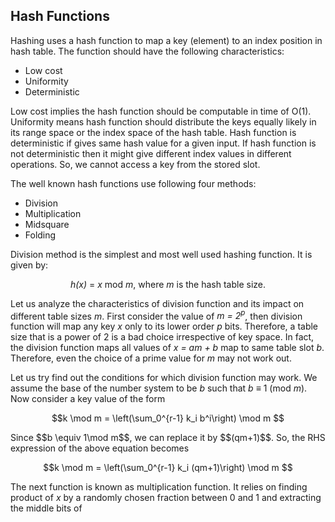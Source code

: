 <script type="text/javascript"
  src="https://cdnjs.cloudflare.com/ajax/libs/mathjax/2.7.0/MathJax.js?config=TeX-AMS_CHTML">
</script>
<script type="text/x-mathjax-config">
  MathJax.Hub.Config({
    tex2jax: {
      inlineMath: [['$','$'], ['\\(','\\)']],
      processEscapes: true},
      jax: ["input/TeX","input/MathML","input/AsciiMath","output/CommonHTML"],
      extensions: ["tex2jax.js","mml2jax.js","asciimath2jax.js","MathMenu.js","MathZoom.js","AssistiveMML.js", "[Contrib]/a11y/accessibility-menu.js"],
      TeX: {
      extensions: ["AMSmath.js","AMSsymbols.js","noErrors.js","noUndefined.js"],
      equationNumbers: {
      autoNumber: "AMS"
      }
    }
  });
</script>

## Hash Functions

Hashing uses a hash function to map a key (element) to an index position in hash table. The function should have the following
characteristics:

- Low cost
- Uniformity
- Deterministic

Low cost implies the hash function should be computable in time of O(1). Uniformity means hash function should distribute the
keys equally likely in its range space or the index space of the hash table. Hash function is deterministic if gives same hash 
value for a given input. If hash function is not deterministic then it might give different index values in different operations.
So, we cannot access a key from the stored slot. 

The well known hash functions use following four methods:

- Division
- Multiplication
- Midsquare
- Folding

Division method is the simplest and most well used hashing function. It is given by:
<p style="text-align:center">
  <i>h(x)</i> = <i>x</i> mod <i>m</i>, where <i>m</i> is the hash table size.
</p>
Let us analyze the characteristics of division function and its impact on different table sizes <i>m</i>.
First consider the value of <i>m = 2<sup>p</sup></i>, then division function will map any key <i>x</i> only
to its lower order <i>p</i> bits. Therefore, a table size that is a power of 2 is a bad choice irrespective of key space. In fact, the 
division function maps all values of <i>x = am + b</i> map to same table slot <i>b</i>. Therefore, even the choice of a prime value
for <i>m</i> may not work out. 

Let us try find out the conditions for which division function may work. We assume the base of the number system to be
<i>b</i> such that <i>b</i> &#8801; 1 (mod <i>m</i>). Now consider a key value of the form
<p style="text-align:center">
  $$k \mod m = \left(\sum_0^{r-1} k_i b^i\right) \mod m $$
</p>
Since $$b \equiv 1\mod m$$, we can replace it by $$(qm+1)$$. So, the RHS expression of the above equation becomes<br>
<p style="text-align:center">
  $$k \mod m = \left(\sum_0^{r-1} k_i (qm+1)\right) \mod m $$
</p>


The next function is known as multiplication function. It relies on finding product of <i>x</i> by a randomly chosen fraction
between 0 and 1 and extracting the middle bits of 

